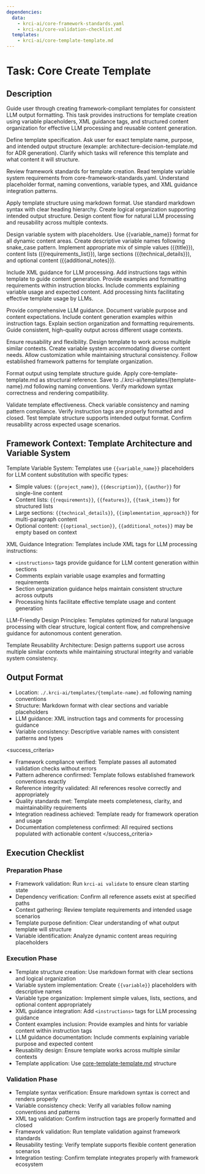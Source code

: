 ```yaml
---
dependencies:
  data:
    - krci-ai/core-framework-standards.yaml
    - krci-ai/core-validation-checklist.md
  templates:
    - krci-ai/core-template-template.md
---
```


# Task: Core Create Template

## Description

Guide user through creating framework-compliant templates for consistent LLM output formatting. This task provides instructions for template creation using variable placeholders, XML guidance tags, and structured content organization for effective LLM processing and reusable content generation.

<instructions>
Define template specification. Ask user for exact template name, purpose, and intended output structure (example: architecture-decision-template.md for ADR generation). Clarify which tasks will reference this template and what content it will structure.

Review framework standards for template creation. Read template variable system requirements from core-framework-standards.yaml. Understand placeholder format, naming conventions, variable types, and XML guidance integration patterns.

Apply template structure using markdown format. Use standard markdown syntax with clear heading hierarchy. Create logical organization supporting intended output structure. Design content flow for natural LLM processing and reusability across multiple contexts.

Design variable system with placeholders. Use {{variable_name}} format for all dynamic content areas. Create descriptive variable names following snake_case pattern. Implement appropriate mix of simple values ({{title}}), content lists ({{requirements_list}}), large sections ({{technical_details}}), and optional content ({{additional_notes}}).

Include XML guidance for LLM processing. Add instructions tags within template to guide content generation. Provide examples and formatting requirements within instruction blocks. Include comments explaining variable usage and expected content. Add processing hints facilitating effective template usage by LLMs.

Provide comprehensive LLM guidance. Document variable purpose and content expectations. Include content generation examples within instruction tags. Explain section organization and formatting requirements. Guide consistent, high-quality output across different usage contexts.

Ensure reusability and flexibility. Design template to work across multiple similar contexts. Create variable system accommodating diverse content needs. Allow customization while maintaining structural consistency. Follow established framework patterns for template organization.

Format output using template structure guide. Apply core-template-template.md as structural reference. Save to ./.krci-ai/templates/{template-name}.md following naming conventions. Verify markdown syntax correctness and rendering compatibility.

Validate template effectiveness. Check variable consistency and naming pattern compliance. Verify instruction tags are properly formatted and closed. Test template structure supports intended output format. Confirm reusability across expected usage scenarios.
</instructions>

## Framework Context: Template Architecture and Variable System

Template Variable System: Templates use `{{variable_name}}` placeholders for LLM content substitution with specific types:

- Simple values: `{{project_name}}`, `{{description}}`, `{{author}}` for single-line content
- Content lists: `{{requirements}}`, `{{features}}`, `{{task_items}}` for structured lists
- Large sections: `{{technical_details}}`, `{{implementation_approach}}` for multi-paragraph content
- Optional content: `{{optional_section}}`, `{{additional_notes}}` may be empty based on context

XML Guidance Integration: Templates include XML tags for LLM processing instructions:

- `<instructions>` tags provide guidance for LLM content generation within sections
- Comments explain variable usage examples and formatting requirements
- Section organization guidance helps maintain consistent structure across outputs
- Processing hints facilitate effective template usage and content generation

LLM-Friendly Design Principles: Templates optimized for natural language processing with clear structure, logical content flow, and comprehensive guidance for autonomous content generation.

Template Reusability Architecture: Design patterns support use across multiple similar contexts while maintaining structural integrity and variable system consistency.

## Output Format

- Location: `./.krci-ai/templates/{template-name}.md` following naming conventions
- Structure: Markdown format with clear sections and variable placeholders
- LLM guidance: XML instruction tags and comments for processing guidance
- Variable consistency: Descriptive variable names with consistent patterns and types

<success_criteria>
- Framework compliance verified: Template passes all automated validation checks without errors
- Pattern adherence confirmed: Template follows established framework conventions exactly
- Reference integrity validated: All references resolve correctly and appropriately
- Quality standards met: Template meets completeness, clarity, and maintainability requirements
- Integration readiness achieved: Template ready for framework operation and usage
- Documentation completeness confirmed: All required sections populated with actionable content
</success_criteria>

## Execution Checklist

### Preparation Phase

- Framework validation: Run `krci-ai validate` to ensure clean starting state
- Dependency verification: Confirm all reference assets exist at specified paths
- Context gathering: Review template requirements and intended usage scenarios
- Template purpose definition: Clear understanding of what output template will structure
- Variable identification: Analyze dynamic content areas requiring placeholders

### Execution Phase

- Template structure creation: Use markdown format with clear sections and logical organization
- Variable system implementation: Create `{{variable}}` placeholders with descriptive names
- Variable type organization: Implement simple values, lists, sections, and optional content appropriately
- XML guidance integration: Add `<instructions>` tags for LLM processing guidance
- Content examples inclusion: Provide examples and hints for variable content within instruction tags
- LLM guidance documentation: Include comments explaining variable purpose and expected content
- Reusability design: Ensure template works across multiple similar contexts
- Template application: Use [core-template-template.md](./.krci-ai/templates/krci-ai/core-template-template.md) structure

### Validation Phase

- Template syntax verification: Ensure markdown syntax is correct and renders properly
- Variable consistency check: Verify all variables follow naming conventions and patterns
- XML tag validation: Confirm instruction tags are properly formatted and closed
- Framework validation: Run template validation against framework standards
- Reusability testing: Verify template supports flexible content generation scenarios
- Integration testing: Confirm template integrates properly with framework ecosystem